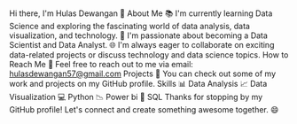 Hi there, I'm Hulas Dewangan 👋
About Me
📚 I'm currently learning Data Science and exploring the fascinating world of data analysis, data visualization, and technology.
💼 I'm passionate about becoming a Data Scientist and Data Analyst.
🌐 I'm always eager to collaborate on exciting data-related projects or discuss technology and data science topics.
How to Reach Me
📧 Feel free to reach out to me via email: hulasdewangan57@gmail.com
Projects
📂 You can check out some of my work and projects on my GitHub profile.
Skills
📊 Data Analysis
📈 Data Visualization
💻 Python
📉 Power bi
🎨 SQL
Thanks for stopping by my GitHub profile! Let's connect and create something awesome together. 😄

